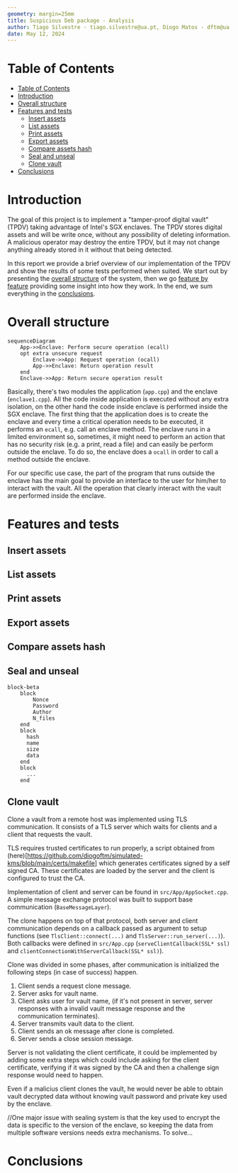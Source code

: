 ```yaml
---
geometry: margin=25mm
title: Suspicious Deb package - Analysis
author: Tiago Silvestre - tiago.silvestre@ua.pt, Diogo Matos - dftm@ua.pt, David Araujo - davidaraujo@ua.pt
date: May 12, 2024
---
```


# Table of Contents
- [Table of Contents](#table-of-contents)
- [Introduction](#introduction)
- [Overall structure](#overall-structure)
- [Features and tests](#features-and-tests)
  - [Insert assets](#insert-assets)
  - [List assets](#list-assets)
  - [Print assets](#print-assets)
  - [Export assets](#export-assets)
  - [Compare assets hash](#compare-assets-hash)
  - [Seal and unseal](#seal-and-unseal)
  - [Clone vault](#clone-vault)
- [Conclusions](#conclusions)


# Introduction
The goal of this project is to implement a "tamper-proof digital vault" (TPDV) taking advantage of Intel's SGX enclaves. The TPDV stores digital assets and will be write once, without any possibility of deleting information. A malicious operator may destroy the entire TPDV, but it may not change anything already stored in it without that being detected.

In this report we provide a brief overview of our implementation of the TPDV and show the results of some tests performed when suited. We start out by presenting the [overall structure](#overall-structure) of the system, then we go [feature by feature](#features-and-tests) providing some insight into how they work. In the end, we sum everything in the [conclusions](#conclusions).

# Overall structure
```mermaid
sequenceDiagram
    App->>Enclave: Perform secure operation (ecall)
    opt extra unsecure request
        Enclave->>App: Request operation (ocall)
        App->>Enclave: Return operation result
    end
    Enclave->>App: Return secure operation result
```

Basically, there's two modules the application (`app.cpp`) and the enclave (`enclave1.cpp`). All the code inside application is executed without any extra isolation, on the other hand the code inside enclave is performed inside the SGX enclave. The first thing that the application does is to create the enclave and every time a critical operation needs to be executed, it performs an `ecall`, e.g. call an enclave method. The enclave runs in a limited environment so, sometimes, it might need to perform an action that has no security risk (e.g. a print, read a file) and can easily be perform outside the enclave. To do so, the enclave does a `ocall` in order to call a method outside the enclave.

For our specific use case, the part of the program that runs outside the enclave has the main goal to provide an interface to the user for him/her to interact with the vault. All the operation that clearly interact with the vault are performed inside the enclave.

# Features and tests

## Insert assets

## List assets

## Print assets

## Export assets

## Compare assets hash

## Seal and unseal

```mermaid
block-beta
    block
        Nonce
        Password
        Author
        N_files
    end
    block
      hash
      name
      size
      data
    end
    block
      ...
    end
```

## Clone vault
Clone a vault from a remote host was implemented using TLS communication. It consists of a TLS server which waits for clients and a client that requests the vault.

TLS requires trusted certificates to run properly, a script obtained from (here)[https://github.com/diogoftm/simulated-kms/blob/main/certs/makefile] which generates certificates signed by a self signed CA. These certificates are loaded by the server and the client is configured to trust the CA.

Implementation of client and server can be found in `src/App/AppSocket.cpp`. A simple message exchange protocol was built to support base communication (`BaseMessageLayer`).

The clone happens on top of that protocol, both server and client communication depends on a callback passed as argument to setup functions (see `TlsClient::connect(...)`  and `TlsServer::run_server(...)`). Both callbacks were defined in `src/App.cpp` (`serveClientCallback(SSL* ssl)` and `clientConnectionWithServerCallback(SSL* ssl)`).

Clone was divided in some phases, after communication is initialized the following steps (in case of success) happen.

1. Client sends a request clone message.
2. Server asks for vault name.
3. Client asks user for vault name, (if it's not present in server, server responses with a invalid vault message response and the communication terminates).
4. Server transmits vault data to the client.
5. Client sends an ok message after clone is completed. 
6. Server sends a close session message.

Server is not validating the client certificate, it could be implemented by adding some extra steps which could include asking for the client certificate, verifying if it was signed by the CA and then a challenge sign response would need to happen.

Even if a malicius client clones the vault, he would never be able to obtain vault decrypted data without knowing vault password and private key used by the enclave. 

//One major issue with sealing system is that the key used to encrypt the data is specific to the version of the enclave, so keeping the data from multiple software versions needs extra mechanisms. To solve...
# Conclusions